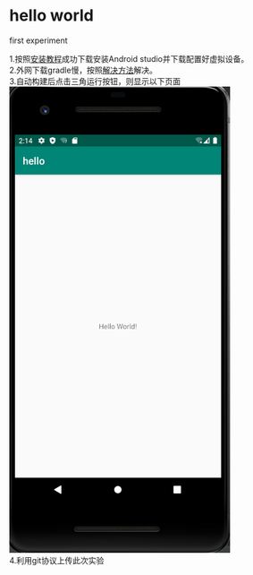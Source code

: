 # hello world
first experiment

1.按照[安装教程](https://blog.csdn.net/qq_41976613/article/details/91432304)成功下载安装Android studio并下载配置好虚拟设备。<br>
2.外网下载gradle慢，按照[解决方法](https://blog.csdn.net/qq_41976613/article/details/104394870)解决。<br>
3.自动构建后点击三角运行按钮，则显示以下页面<br>
![hello world](https://github.com/Xiaohui-Song/hello/blob/master/pictures/hello.PNG)<br>
4.利用git协议上传此次实验<br>
